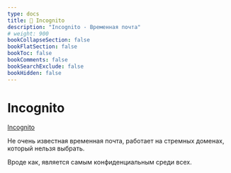 ```yaml
---
type: docs
title: 🔷 Incognito
description: "Incognito - Временная почта"
# weight: 900
bookCollapseSection: false
bookFlatSection: false
bookToc: false
bookComments: false
bookSearchExclude: false
bookHidden: false
---
```


# Incognito

[Incognito](https://incognitomail.co/?nt)

Не очень известная временная почта, работает на стремных доменах, который нельзя выбрать.

Вроде как, является самым конфиденциальным среди всех.
